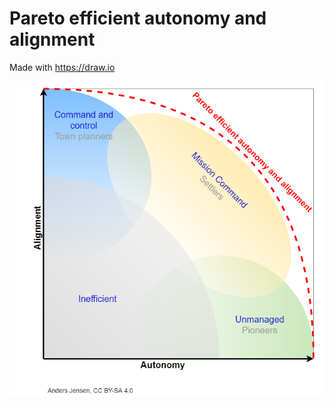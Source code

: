 # Pareto efficient autonomy and alignment

Made with https://draw.io

![drawing](https://github.com/acje/Alignment_autonomy/blob/master/Pareto%20efficient%20autonomy%20and%20alignment.png)
